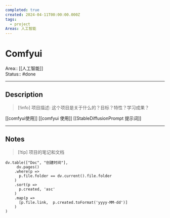 ```yaml
---
completed: true
created: 2024-04-11T00:00:00.000Z
tags:
  - project
Areas: 人工智能
---
```


# Comfyui

Area:: [[人工智能]]  
Status:: #done

___

## Description
> [!info] 项目描述: 这个项目是关于什么的？目标？特性？学习成果？
>

[[comfyui使用]]
[[comfyui 使用]]
[[StableDiffusionPrompt 提示词]]

---

## Notes
> [!tip] 项目的笔记和文档
```dataviewjs
dv.table(["Doc", "创建时间"],
     dv.pages()
    .where(p => 
      p.file.folder == dv.current().file.folder
    )
    .sort(p => 
      p.created, 'asc'
    )
    .map(p => 
      [p.file.link,  p.created.toFormat('yyyy-MM-dd')]
    )
)
```
